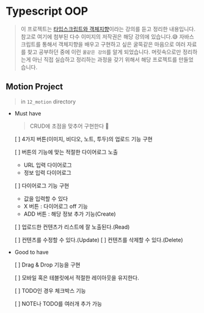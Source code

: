 # Typescript OOP

> 이 프로젝트는 [타입스크립트와 객체지향](https://academy.dream-coding.com/courses/typescript)이라는 강의를 듣고 정리한 내용입니다. 참고로 여기에 첨부된 다수 이미지의 저작권은 해당 강의에 있습니다.😅 자바스크립트를 통해서 객체지향을 배우고 구현하고 싶은 굴뚝같은 마음으로 여러 자료를 찾고 공부하던 중에 이런 `꿀같은 강의`를 알게 되었습니다. 머릿속으로만 정리하는게 아닌 직접 실습하고 정리하는 과정을 갖기 위해서 해당 프로젝트를 만들었습니다.

## Motion Project

> in `12_motion` directory

- Must have

  > CRUD에 초점을 맞추어 구현한다 🚀

  [ ] 4가지 버튼(이미지, 비디오, 노트, 투두)의 업로드 기능 구현

  [ ] 버튼의 기능에 맞는 적절한 다이어로그 노출

  - URL 입력 다이어로그
  - 정보 입력 다이어로그

  [ ] 다이어로그 기능 구현

  - 값을 입력할 수 있다
  - X 버튼 : 다이어로그 off 기능
  - ADD 버튼 : 해당 정보 추가 기능(Create)

  [ ] 업로드한 컨텐츠가 리스트에 잘 노출된다.(Read)

  [ ] 컨텐츠를 수정할 수 있다.(Update)
  [ ] 컨텐츠를 삭제할 수 있다.(Delete)

- Good to have

  [ ] Drag & Drop 기능을 구현

  [ ] 모바일 혹은 테블릿에서 적절한 레이아웃을 유지한다.

  [ ] TODO인 경우 체크박스 기능

  [ ] NOTE나 TODO를 여러개 추가 가능
